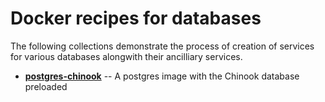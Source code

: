 # Docker recipes for databases

The following collections demonstrate the process of creation of services for various databases alongwith their ancilliary services.

- **[postgres-chinook](./postgresql-chinook/)** -- A postgres image with the Chinook database preloaded
